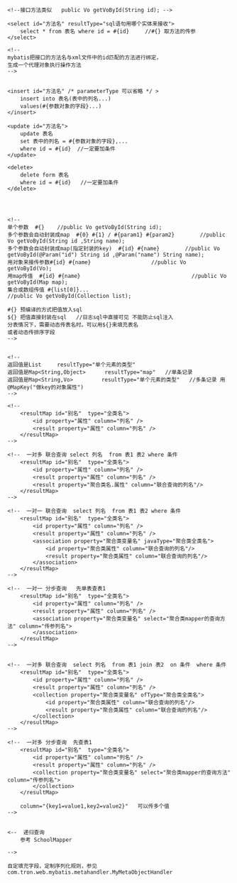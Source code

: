 <?xml version="1.0" encoding="UTF-8"?>
<!DOCTYPE mapper PUBLIC "-//mybatis.org//DTD Mapper 3.0//EN" "http://mybatis.org/dtd/mybatis-3-mapper.dtd">

<!--namespace对应的是接口类-->
<mapper namespace="com.tron.web.twodatasources.Mydb1Mapper">
    
    <!--接口方法类似   public Vo getVoById(String id); -->
    
    <select id="方法名" resultType="sql语句用哪个实体来接收">
        select * from 表名 where id = #{id}     //#{} 取方法的传参
    </select>

    <!--
    mybatis把接口的方法名与xml文件中的id匹配的方法进行绑定，
    生成一个代理对象执行操作方法
    -->
    
    
    <insert id="方法名" /* parameterType 可以省略 */ >
        insert into 表名(表中的列名...)
        values(#{参数对象的字段}...)
    </insert>
    
    <update id="方法名">
        update 表名
        set 表中的列名 = #{参数对象的字段},...
        where id = #{id}  //一定要加条件
    </update>
    
    <delete>
        delete form 表名 
        where id = #{id}   //一定要加条件
    </delete>
    
    
    
    
    <!--
    单个参数  #{}    //public Vo getVoById(String id);
    多个参数会自动封装成map  #{0} #{1} / #{param1} #{param2}        //public Vo getVoById(String id ,String name);
    多个参数会自动封装成map(指定封装的key)  #{id} #{name}        //public Vo getVoById(@Param("id") String id ,@Param("name") String name); 
    用对象来接传参数#{id} #{name}                   //public Vo getVoById(Vo);
    用map传值  #{id} #{name}                                   //public Vo getVoById(Map map);
    集合或数组传值 #{list[0]}...                                             //public Vo getVoById(Collection list);   
    
    #{} 预编译的方式把值放入sql
    ${} 把值直接封装在sql   //日志sql中直接可见 不能防止sql注入   
    分表情况下，需要动态传表名时。可以用${}来填充表名  
    或者动态传排序字段                                             
    --> 
    
    
    <!-- 
    返回值是List     resultType="单个元素的类型"
    返回值是Map<String,Object>      resultType="map"   //单条记录
    返回值是Map<String,Vo>         resultType="单个元素的类型"   //多条记录 用@MapKey("做key的对象属性")   
    -->
    
    <!--
        <resultMap id="别名"  type="全类名">
            <id property="属性" column="列名" />
            <result property="属性" column="列名" />
        </resultMap>
    -->
    
    <!--  一对多 联合查询 select 列名  from 表1 表2 where 条件
        <resultMap id="别名"  type="全类名">
            <id property="属性" column="列名" />
            <result property="属性" column="列名" />
            <result property="聚合类名.属性" column="联合查询的列名"/>
        </resultMap>
    -->
    
    <!--  一对一 联合查询  select 列名  from 表1 表2 where 条件
        <resultMap id="别名"  type="全类名">
            <id property="属性" column="列名" />
            <result property="属性" column="列名" />
            <association property="聚合类变量名" javaType="聚合类全类名">
                <id property="聚合类属性" column="联合查询的列名"/>
                <result property="聚合类属性" column="联合查询的列名"/>
            </association>
        </resultMap>
    --> 

    <!--  一对一 分步查询   先单表查表1
        <resultMap id="别名"  type="全类名">
            <id property="属性" column="列名" />
            <result property="属性" column="列名" />
            <association property="聚合类变量名" select="聚合类mapper的查询方法" column="传参列名">
            </association>
        </resultMap>
    -->   
    
    
    <!--  一对多 联合查询  select 列名  from 表1 join 表2  on 条件  where 条件
        <resultMap id="别名"  type="全类名">
            <id property="属性" column="列名" />
            <result property="属性" column="列名" />
            <collection property="聚合类变量名" ofType="聚合类全类名">
                <id property="聚合类属性" column="联合查询的列名"/>
                <result property="聚合类属性" column="联合查询的列名"/>                
            </collection>
        </resultMap>
    -->   
    
    <!--  一对多 分步查询  先查表1
        <resultMap id="别名"  type="全类名">
            <id property="属性" column="列名" />
            <result property="属性" column="列名" />
            <collection property="聚合类变量名" select="聚合类mapper的查询方法" column="传参列名">              
            </collection>
        </resultMap>
        
        column="{key1=value1,key2=value2}"   可以传多个值
    -->        
    
    
    <--  递归查询
        参考 SchoolMapper
            
    --> 
</mapper>

```text
自定填充字段，定制序列化规则，参见com.tron.web.mybatis.metahandler.MyMetaObjectHandler
```